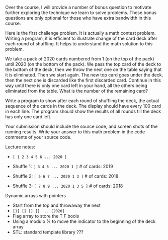 Over the course, I will provide a number of bonus question to motivate further exploring the technique we learn to solve problems. These bonus questions are only optional for those who have extra bandwidth in this course.

Here is the first challenge problem. It is actually a math contest problem. Writing a program, it is efficient to illustrate change of the card deck after each round of shuffling. It helps to understand the math solution to this problem.

We take a pack of 2020 cards numbered from 1 (on the top of the pack) until 2020 (on the bottom of the pack). We pass the top card of the deck to the bottom of the deck, then we throw the next one on the table saying that it is eliminated. Then we start again. The new top card goes under the deck, then the next one is discarded like the first discarded card. Continue in this way until there is only one card left in your hand, all the others being eliminated from the table. What is the number of the remaining card?

Write a program to show after each round of shuffling the deck, the actual sequence of the cards in the deck. The display should have every 100 card in each line. The program should show the results of all rounds till the deck has only one card left.

Your submission should include the source code, and screen shots of the running results. Write your answer to this math problem in the code comments of your source code.

Lecture notes:

-   `[ 1 2 3 4 5 6 ... 2020 ]`

-   Shuffle 1: `[ 3 4 5 ... 2020 1 ]` # of cards: 2019
-   Shuffle 2: `[ 5 6 7 ... 2020 1 3 ]` # of cards: 2018
-   Shuffle 3: `[ 7 8 9 ... 2020 1 3 5 ]` # of cards: 2018

Dynamic arrays with pointers

-   Start from the top and throwaway the next
-   `[1] [] [] [] ... [2020]`
-   Flag array to store the T F bools
-   Using a modulo % to move the indicator to the beginning of the deck array
-   STL: standard template library ???
